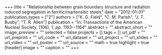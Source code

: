 +++
title = "Relationship between grain boundary structure and radiation induced segregation in ferritic/martensitic steels"
date = "2012-01-01"
publication_types = ["2"]
authors = ["K. G. Field", "C. M. Parish", "J. T. Busby", "T. R. Allen"]
publication = "In: Transactions of the American Nuclear Society, (106), 1, _pp. 1163--1164_"
abstract = ""
abstract_short = ""
image_preview = ""
selected = false
projects = []
tags = []
url_pdf = ""
url_preprint = ""
url_code = ""
url_dataset = ""
url_project = ""
url_slides = ""
url_video = ""
url_poster = ""
url_source = ""
math = true
highlight = true
[header]
image = ""
caption = ""
+++

